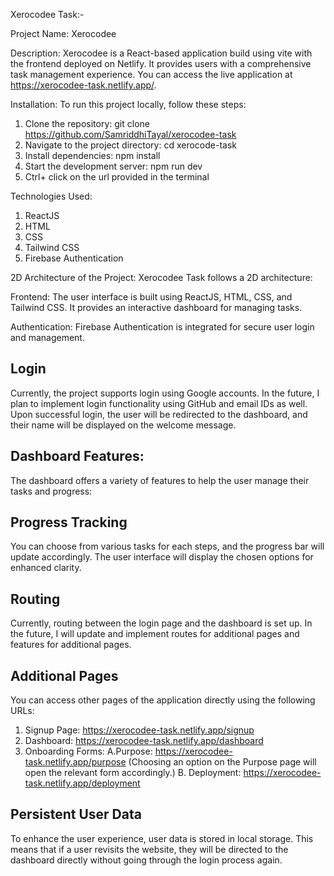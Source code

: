 Xerocodee Task:-

Project Name: Xerocodee 

Description: Xerocodee is a React-based application build using vite with the frontend deployed on Netlify. It provides users with a comprehensive task management experience. You can access the live application at https://xerocodee-task.netlify.app/.

Installation:
To run this project locally, follow these steps:

1. Clone the repository: git clone https://github.com/SamriddhiTayal/xerocodee-task
2. Navigate to the project directory: cd xerocode-task
3. Install dependencies: npm install
4. Start the development server: npm run dev
5. Ctrl+ click on the url provided in the terminal 

Technologies Used:
1. ReactJS
2. HTML
3. CSS
4. Tailwind CSS
5. Firebase Authentication

2D Architecture of the Project:
Xerocodee Task follows a 2D architecture:

Frontend: The user interface is built using ReactJS, HTML, CSS, and Tailwind CSS. It provides an interactive dashboard for managing tasks.

Authentication: Firebase Authentication is integrated for secure user login and management.

## Login
Currently, the project supports login using Google accounts.
In the future, I plan to implement login functionality using GitHub and email IDs as well.
Upon successful login, the user will be redirected to the dashboard, and their name will be displayed on the welcome message.

## Dashboard Features:
The dashboard offers a variety of features to help the user manage their tasks and progress:

## Progress Tracking
You can choose from various tasks for each steps, and the progress bar will update accordingly.
The user interface will display the chosen options for enhanced clarity.

## Routing
Currently, routing between the login page and the dashboard is set up.
In the future, I will update and implement routes for additional pages and features for additional pages.

## Additional Pages
You can access other pages of the application directly using the following URLs:

1. Signup Page: https://xerocodee-task.netlify.app/signup
2. Dashboard: https://xerocodee-task.netlify.app/dashboard
3. Onboarding Forms:
A.Purpose: https://xerocodee-task.netlify.app/purpose (Choosing an option on the Purpose page will open the relevant form accordingly.)
B. Deployment: https://xerocodee-task.netlify.app/deployment


## Persistent User Data
To enhance the user experience, user data is stored in local storage. This means that if a user revisits the website, they will be directed to the dashboard directly without going through the login process again.